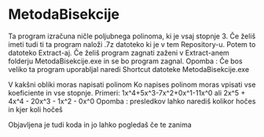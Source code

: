 # MetodaBisekcije

Ta program izračuna ničle poljubnega polinoma, ki je vsaj stopnje 3.
Če želiš imeti tudi ti ta program naloži .7z datoteko ki je v tem Repository-u.
Potem to datoteko Extract-aj. Če želiš program zagnati zaženi v Extract-anem folderju MetodaBisekcije.exe in se bo program zagnal.
Opomba : Če bos veliko ta program uporabljal naredi Shortcut datoteke MetodaBisekcije.exe

V kakšni obliki moras napisati polinom
Ko napises polinom moras vpisati vse koeficiente in vse stopnje.
Primeri:
1x^4+5x^3-7x^2+0x^1-11x^0 ali 
2x^5 + 4x^4 - 20x^3 - 1x^2 - 0x^0
Opomba : presledkov lahko narediš kolikor hočes in kjer koli hočeš


Objavljena je tudi koda in jo lahko pogledaš če te zanima
